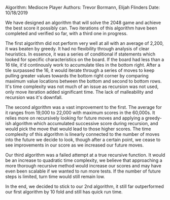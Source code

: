 Algorithm:          Mediocre Player
Authors:            Trevor Bormann, Elijah Flinders
Date:               10/18/2019

We have designed an algorithm that will solve the 2048 game and achieve the best score it possibly can.
Two iterations of this algorithm have been completed and verified so far, with a third one in progress.

The first algorithm did not perform very well at all with an average of 2,200, it was beaten by greedy. It had no flexibility through analysis of clear heuristics. In essence, it was a series of conditional if statements which looked for specific characteristics on the board. If the board had less than a 16 tile, it'd continously work to accumulate tiles in the bottom right. After a tile surpassed the 16, it would iterate through a series of moves to keep pulling greater values towards the bottom right corner by comparing maximum value locations between the bottom and second to bottom rows. It's time complexity was not much of an issue as recursion was not used, only move iteration added significant time. The lack of malleability and recursion was it's downfall.

The second algorithm was a vast improvement to the first. The average for it ranges from 19,000 to 22,000 with maximum scores in the 60,000s. It relies more on recursively looking for future moves and applying a greedy-ish algorithm which accumulated successive score during recursion, and would pick the move that would lead to those higher scores. The time complexity of this algorithm is linearly connected to the number of moves into the future we decide to look, though after a certain point, we cease to see improvements in our score as we increased our future moves.

Our third algorithm was a failed attempt at a true recursive function. It would be an increase to quadratic time complexity, we believe that approaching a more thorough recursive method would increase our scores and may have even been scalable if we wanted to run more tests. If the number of future steps is limited, turn time would still remain low.

In the end, we decided to stick to our 2nd algorithm, it still far outperformed our first algorithm by 10 fold and still has quick run time.